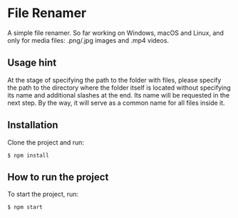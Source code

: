 # File Renamer

A simple file renamer. So far working on Windows, macOS and Linux, and only for media files: .png/.jpg images and .mp4 videos.

## Usage hint

At the stage of specifying the path to the folder with files, please specify the path to the directory where the folder itself is located without specifying its name and additional slashes at the end. Its name will be requested in the next step. By the way, it will serve as a common name for all files inside it.

## Installation

Clone the project and run:

    $ npm install

## How to run the project

To start the project, run:

    $ npm start
